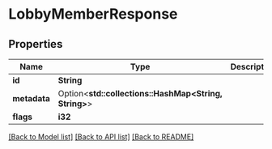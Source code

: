 # LobbyMemberResponse

## Properties

Name | Type | Description | Notes
------------ | ------------- | ------------- | -------------
**id** | **String** |  | 
**metadata** | Option<**std::collections::HashMap<String, String>**> |  | [optional]
**flags** | **i32** |  | 

[[Back to Model list]](../README.md#documentation-for-models) [[Back to API list]](../README.md#documentation-for-api-endpoints) [[Back to README]](../README.md)


